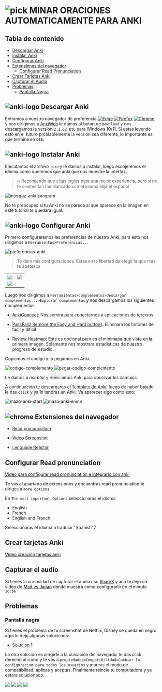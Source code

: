 # ![pick](assets/pick-hammer.png) MINAR ORACIONES AUTOMATICAMENTE PARA ANKI

## Tabla de contenido

- [Descargar Anki](#anki-logo-descargar-anki)
- [Instalar Anki](#anki-logo-instalar-anki)
- [Configurar Anki](#anki-logo-configurar-anki)
- [Extensiones del navegador](#chrome-extensiones-del-navegador)
    - [Configurar Read Pronunciation](#configurar-read-pronunciation)
- [Crear Tarjetas Anki](#crear-tarjetas-anki)
- [Capturar el Audio](#capturar-el-audio)
- [Problemas](#problemas)
    - [Pantalla Negra](#pantalla-negra)

## ![anki-logo](assets/icons8-anki-32.png) Descargar Anki

Entramos a nuestro navegador de preferencia [![Edge](assets/microsoft.png)](https://www.microsoft.com/en-us/edge/download?form=MA13FJ "edge") [![Firefox](assets/firefox.png)](https://www.mozilla.org/es-ES/firefox/new/ "firefox") [![Chrome](assets/chrome.png)](https://www.google.com/intl/es-419/chrome/ "chrome") y nos dirigimos a [AnkiWeb](https://apps.ankiweb.net/) le damos al boton de `Download` y nos descargamos la versión `2.1.62 Qt6` para Windows 10/11. Si estas leyendo esto en el futuro problablemente la versión sea diferente, lo importante es que termine en `Qt6`.

## ![anki-logo](assets/icons8-anki-32.png) Instalar Anki

Ejecutamos el archivo `.exe` y le damos a instalar, luego escojeremos el idioma como queremos que anki que nos muestre la interfaz.

> :fire: Recomiendo que elijas inglés para una mejor experiencia, pero si no te sientes tan familiarizado con el idioma elija el español

![intergaz-anki-program](image/captura1.png)

No te preocupes si tu Anki no se parece al que aparece en la imagen en este tutorial te quedara igual.

## ![anki-logo](assets/icons8-anki-32.png) Configurar Anki

Primero configuraremos las preferencias de nuestro Anki, para esto nos dirigimos a `Herramientas>Preferencias...`

![preferencias-anki](image/captura2.png)

> Te daré mis configuraciones. Estas en la libertad de elegir la que más te apetezca

<table style="width:100%">
    <tr>
        <td>
            <img src="image/captura3.png"> 
        </td>
        <td>
            <img src="image/captura4.png">
        </td>
    </tr>
    <tr>
        <td>
            <img src="image/captura5.png">
        </td>
    </tr>
</table>

Luego nos dirigimos a `Herramientas>Complementos>Descargar complementos...>Explorar complementos` y nos descargamos los siguientes complementos.

* [AnkiConnect](https://ankiweb.net/shared/info/2055492159): Nos servira para conectarnos a aplicaciones de terceros

* [PassFail2 Remove the Easy and Hard buttons](https://ankiweb.net/shared/info/876946123): Eliminara los botones de facil y dificil

* [Review Heatmap](https://ankiweb.net/shared/info/1771074083): Este es opcional pero es el minimapa que viste en la primera imagen. Solamente nos mostrara estadisticas de nuestro progreso de estudio.

Copiamos el codigo y lo pegamos en Anki.

![codigo-complemento](image/captura6.png)
![pegar-codigo-complemento](image/captura7.png)

Le damos a *aceptar* y reiniciamos Anki para observar los cambios.

A continuación te descargaras el [Template de Anki](https://drive.google.com/file/d/1MppnKESod2riOUEmxYAwUY5wS-cSKXb_/view?usp=sharing), luego de haber bajado le das `click` y ya lo tendras en Anki. Va aparecer algo como esto:

![mazo-anki-start](image/captura8.png)
![mazo-anki-enmn](image/captura9.png)

## ![chrome](assets/chrome.png) Extensiones del navegador

- [Read pronunciation](https://chrome.google.com/webstore/detail/read-pronunciation-englis/ieimachclakgpglmhafclnfklklomfeh)

- [Video Screenshot](https://chrome.google.com/webstore/detail/video-screenshot/ppkojackhibeogijphhfnamhemklmial)

- [Lenguage Reactor](https://chrome.google.com/webstore/detail/language-reactor/hoombieeljmmljlkjmnheibnpciblicm)

## Configurar Read pronunciation

[Video para configurar read pronunciation e integrarlo con anki](https://www.youtube.com/watch?v=dw5rH6IhRpE&t=7s)

Te vas al apartado de extensiones y encuentras read pronunciation te diriges a `more options`

En `The most important Options` seleccionaras el idioma
- English
- French
- English and French

Seleccionaras el idioma a traducir "Spanish"7

## Crear tarjetas Anki

[Video creación tarjetas anki](https://www.youtube.com/watch?v=OzucWUhgL54&t=150s)

## Capturar el audio

Si tienes la curiosidad de capturar el audio uso [ShareX](https://getsharex.com/) y aca te dejo un video de [Matt vs Japan](https://www.youtube.com/watch?v=CfvDKgNUSi8&list=WL&index=7&t=1270s) donde muestra como configurarlo en el minuto `16:56`

## Problemas

### Pantalla negra
 
Si tienes el problema de tu screenshot de Netflix, Disney se queda en negro aqui te dejo algunas soluciones:

- [Solucion 1](https://www.youtube.com/watch?v=ogaVgAL1UcM)

La otra solución es dirigirte a la ubicación del navegador le das click derecho al icono y te vas a `propiedades>Compatibilidad>Cambiar la configuracion para todos los usuarios` y marcas el modo de compatiblidad, aplicas y aceptas. Finalmente reincie tu computadora y ya estara solucionado.

![](image/captura13.png)
![](image/captura14.png)
![](image/captura15.png)
![](image/captura16.png)
